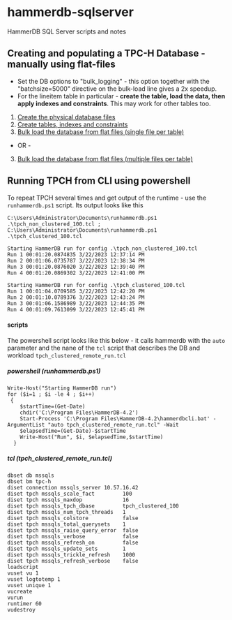 # hammerdb-sqlserver
HammerDB SQL Server scripts and notes

## Creating and populating a TPC-H Database - manually using flat-files

* Set the DB options to "bulk_logging" - this option together with the "batchsize=5000" directive on the bulk-load line gives a 2x speedup.
* For the lineitem table in particular - **create the table, load the data, then apply indexes and constraints**.  This may work for other tables too.



1.  [Create the physical database files](https://github.com/garyjlittle/hammerdb-sqlserver/blob/b08fbeae8385193a6d95cb2c6fd5b1cc99bd2b12/tpch-1-create-db.sql)
2.  [Create tables, indexes and constraints](https://github.com/garyjlittle/hammerdb-sqlserver/blob/14ee0122beb70d3a6d987c76096cd96ff7f4471c/tpch-2-create-clustered-tables_index_constraints.sql)
3.  [Bulk load the database from flat files (single file per table)](https://github.com/garyjlittle/hammerdb-sqlserver/blob/cb8adcd7740d44fb0a79e645285538bf350e9e38/tpch_3_bulkload_all.sql)
- OR - 
3. [Bulk load the database from flat files (multiple files per table)](https://github.com/garyjlittle/hammerdb-sqlserver/blob/a1a73d07cdd64fe553f9770860eb9bcdb83c0462/tpch-3a-bulkload-all-multifile.sql)


## Running TPCH from CLI using powershell
To repeat TPCH several times and get output of the runtime - use the `runhammerdb.ps1` script.  Its output looks like this
```
C:\Users\Administrator\Documents\runhammerdb.ps1 .\tpch_non_clustered_100.tcl ; C:\Users\Administrator\Documents\runhammerdb.ps1 .\tpch_clustered_100.tcl

Starting HammerDB run for config .\tpch_non_clustered_100.tcl
Run 1 00:01:20.0874835 3/22/2023 12:37:14 PM
Run 2 00:01:06.0735787 3/22/2023 12:38:34 PM
Run 3 00:01:20.0876020 3/22/2023 12:39:40 PM
Run 4 00:01:20.0869302 3/22/2023 12:41:00 PM

Starting HammerDB run for config .\tpch_clustered_100.tcl
Run 1 00:01:04.0709585 3/22/2023 12:42:20 PM
Run 2 00:01:10.0789376 3/22/2023 12:43:24 PM
Run 3 00:01:06.1586989 3/22/2023 12:44:35 PM
Run 4 00:01:09.7613099 3/22/2023 12:45:41 PM
```
#### scripts
The powershell script looks like this below - it calls hammerdb with the `auto` parameter and the nane of the `tcl` script that describes the DB and workload `tpch_clustered_remote_run.tcl`

##### powershell (runhammerdb.ps1)
```
Write-Host("Starting HammerDB run")
for ($i=1 ; $i -le 4 ; $i++)
 {
    $startTime=(Get-Date)
    chdir('C:\Program Files\HammerDB-4.2')
    Start-Process 'C:\Program Files\HammerDB-4.2\hammerdbcli.bat' -ArgumentList "auto tpch_clustered_remote_run.tcl" -Wait
    $elapsedTime=(Get-Date)-$startTime
    Write-Host("Run", $i, $elapsedTime,$startTime)
  }
```  
##### tcl  (tpch_clustered_remote_run.tcl)
```
dbset db mssqls
dbset bm tpc-h
diset connection mssqls_server 10.57.16.42
diset tpch mssqls_scale_fact         100
diset tpch mssqls_maxdop             16
diset tpch mssqls_tpch_dbase         tpch_clustered_100
diset tpch mssqls_num_tpch_threads   1
diset tpch mssqls_colstore           false
diset tpch mssqls_total_querysets    1
diset tpch mssqls_raise_query_error  false
diset tpch mssqls_verbose            false
diset tpch mssqls_refresh_on         false
diset tpch mssqls_update_sets        1
diset tpch mssqls_trickle_refresh    1000
diset tpch mssqls_refresh_verbose    false
loadscript
vuset vu 1
vuset logtotemp 1
vuset unique 1
vucreate
vurun
runtimer 60
vudestroy
```
